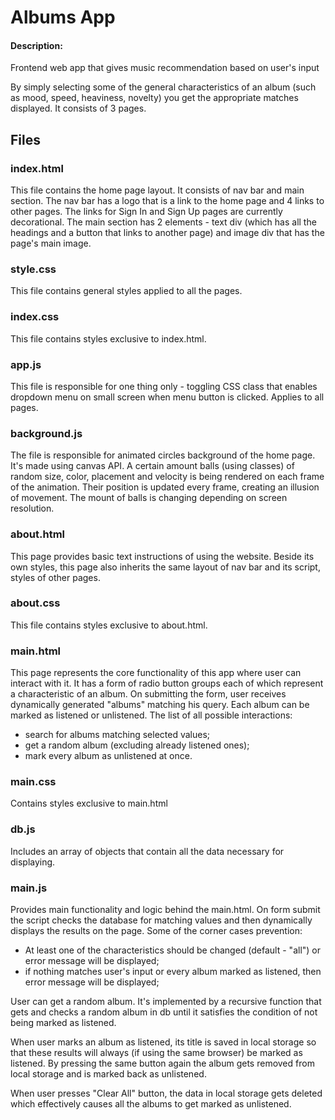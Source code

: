 # Albums App
#### Description:
Frontend web app that gives music recommendation based on user's input

By simply selecting some of the general characteristics of an album (such as mood, speed, heaviness, novelty) you get the appropriate matches displayed. It consists of 3 pages.

## Files
### index.html
This file contains the home page layout. It consists of nav bar and main section.
The nav bar has a logo that is a link to the home page and 4 links to other pages. The links for Sign In and Sign Up pages are currently decorational. 
The main section has 2 elements - text div (which has all the headings and a button that links to another page) and image div that has the page's main image.

### style.css
This file contains general styles applied to all the pages.
### index.css
This file contains styles exclusive to index.html.
### app.js
This file is responsible for one thing only - toggling CSS class that enables dropdown menu on small screen when menu button is clicked. Applies to all pages.
### background.js
The file is responsible for animated circles background of the home page. It's made using canvas API. A certain amount balls (using classes) of random size, color, placement and velocity is being rendered on each frame of the animation. Their position is updated every frame, creating an illusion of movement. The mount of balls is changing depending on screen resolution.

### about.html
This page provides basic text instructions of using the website. Beside its own styles, this page also inherits the same layout of nav bar and its script, styles of other pages.

### about.css
This file contains styles exclusive to about.html.

### main.html
This page represents the core functionality of this app where user can interact with it. It has a form of radio button groups each of which represent a characteristic of an album. On submitting the form, user receives dynamically generated "albums" matching his query. Each album can be marked as listened or unlistened. The list of all possible interactions:
- search for albums matching selected values;
- get a random album (excluding already listened ones);
- mark every album as unlistened at once.

### main.css
Contains styles exclusive to main.html

### db.js
Includes an array of objects that contain all the data necessary for displaying.  

### main.js
Provides main functionality and logic behind the main.html.
On form submit the script checks the database for matching values and then dynamically displays the results on the page.
Some of the corner cases prevention:
- At least one of the characteristics should be changed (default - "all") or error message will be displayed;
- if nothing matches user's input or every album marked as listened, then error message will be displayed;

User can get a random album. It's implemented by a recursive function that gets and checks a random album in db until it satisfies the condition of not being marked as listened.

When user marks an album as listened, its title is saved in local storage so that these results will always (if using the same browser) be marked as listened. By pressing the same button again the album gets removed from local storage and is marked back as unlistened.

When user presses "Clear All" button, the data in local storage gets deleted which effectively causes all the albums to get marked as unlistened. 